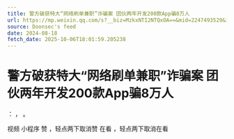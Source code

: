 ```yaml
---
title: 警方破获特大“网络刷单兼职”诈骗案 团伙两年开发200款App骗8万人
url: https://mp.weixin.qq.com/s?__biz=MzkxNTI2NTQxOA==&mid=2247493529&idx=3&sn=314f7a3552fd48d4bc519892847a3812
source: Doonsec's feed
date: 2024-08-18
fetch_date: 2025-10-06T18:01:59.205238
---
```


# 警方破获特大“网络刷单兼职”诈骗案 团伙两年开发200款App骗8万人

：
，
。

视频
小程序
赞
，轻点两下取消赞
在看
，轻点两下取消在看